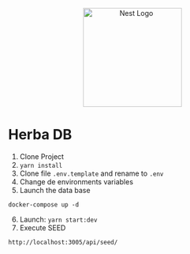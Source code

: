 <p align="center">
  <a href="http://nestjs.com/" target="blank"><img src="https://nestjs.com/img/logo-small.svg" width="200" alt="Nest Logo" /></a>
</p>

# Herba DB

1. Clone Project
2. ```yarn install```
3. Clone file ```.env.template``` and rename to ```.env```
4. Change de environments variables
5. Launch the data base

```
docker-compose up -d
```
6. Launch: ```yarn start:dev```
7. Execute SEED
```
http://localhost:3005/api/seed/
```